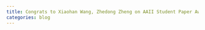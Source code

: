 ```yaml
---
title: Congrats to Xiaohan Wang, Zhedong Zheng on AAII Student Paper Awards, 2020.
categories: blog
---
```

